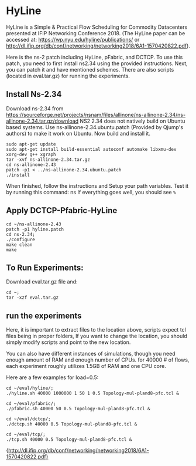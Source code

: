 # HyLine

HyLine is a Simple & Practical Flow Scheduling for Commodity Datacenters presented at IFIP Networking Conference 2018. (The HyLine paper can be accessed at: https://wp.nyu.edu/hyline/publications/ or http://dl.ifip.org/db/conf/networking/networking2018/6A1-1570420822.pdf).

Here is the ns-2 patch including HyLine, pFabric, and DCTCP. To use this patch, you need to first install ns2.34 using the provided instructions. Next, you can patch it and have mentioned schemes. There are also scripts (located in eval.tar.gz) for running the experiments.

## Install Ns-2.34

Download ns-2.34 from https://sourceforge.net/projects/nsnam/files/allinone/ns-allinone-2.34/ns-allinone-2.34.tar.gz/download
NS2 2.34 does not natively build on Ubuntu based systems. Use ns-allinone-2.34.ubuntu.patch (Provided by Qjump's authors) to make it work on Ubuntu.
Now build and install it.

	sudo apt-get update 
	sudo apt-get install build-essential autoconf automake libxmu-dev xorg-dev g++ xgraph 
	tar -xvf ns-allinone-2.34.tar.gz 
	cd ns-allinone-2.43 
	patch -p1 < ../ns-allinone-2.34.ubuntu.patch 
	./install 

When finished, follow the instructions and Setup your path variables. Test it by running this command: ns
If everything goes well, you should see `%`

## Apply DCTCP-Pfabric-HyLine

	cd ~/ns-allinone-2.43
	patch -p1 hyline.patch
	cd ns-2.34;
	./configure
	make clean
	make

## To Run Experiments: 
Download eval.tar.gz file and:

	cd ~;
	tar -xzf eval.tar.gz

## run the experiments

Here, it is important to extract files to the location above, scripts expect tcl files being in proper folders, If you want to change the location, you should simply modify scripts and point to the new location.

You can also have different instances of simulations, though you need enough amount of RAM and enough number of CPUs.
for 40000 # of flows, each experiment roughly utilizes 1.5GB of RAM and one CPU core.

Here are a few examples for load=0.5:

	cd ~/eval/hyline/;
	./hyline.sh 40000 1000000 1 50 1 0.5 Topology-mul-pland8-pfc.tcl &

	cd ~/eval/pfabric/;
	./pfabric.sh 40000 50 0.5 Topology-mul-pland8-pfc.tcl &

	cd ~/eval/dctcp/;
	./dctcp.sh 40000 0.5 Topology-mul-pland8-pfc.tcl &

	cd ~/eval/tcp/;
	./tcp.sh 40000 0.5 Topology-mul-pland8-pfc.tcl &



{http://dl.ifip.org/db/conf/networking/networking2018/6A1-1570420822.pdf}

